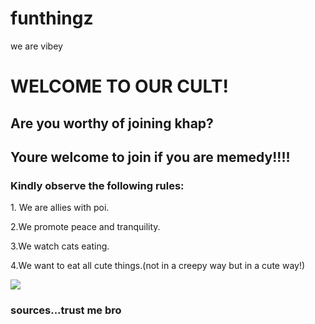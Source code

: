 # funthingz
we are vibey 
<html>
<head>
<title>khap</title>
</head>
<body>
<h1>WELCOME TO OUR CULT!</h1>
<h2>Are you worthy of joining khap?</h2>
<h2>Youre welcome to join if you are memedy!!!!</h2>
<h3>Kindly observe the following rules:</h3>
<p>1. We are allies with poi.</p>
<p>2.We promote peace and tranquility.</p>
<p>3.We watch cats eating.</p>
<p>4.We want to eat all cute things.(not in a creepy way but in a cute way!)</p>
<a href="https://youtu.be/dQw4w9WgXcQ"><img src="https://media.pinatafarm.com/protected/B183D0EF-49B8-47BF-A523-E72FD0CFFAAC/Why-are-you-gay.3.meme.webp"/></a>
<h3>sources...trust me bro</h3>
</body>
</html>
